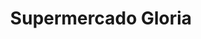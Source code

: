 ---
title: "Supermercado Gloria"
url: /fernando-de-la-mora/supermercado-gloria/
shop: Supermarkt
---